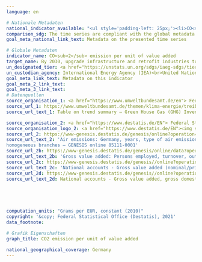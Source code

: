 ```yaml
---
language: en    

# Nationale Metadaten    
national_indicator_available: "<ul style='padding-left: 25px;'><li>CO<sub>2</sub> emissions per real GDP</li> <li> CO<sub>2</sub> emissions per gross value added (price adjusted) in manufacturing industries</li></ul>"    
comparison_sdg: The time series are compliant with the global metadata.    
goal_meta_national_link_text: Metadata on the presented time series    

# Globale Metadaten    
indicator_name: CO<sub>2</sub> emission per unit of value added    
target_name: By 2030, upgrade infrastructure and retrofit industries to make them sustainable, with increased resource-use efficiency and greater adoption of clean and environmentally sound technologies and industrial processes, with all countries taking action in accordance with their respective capabilities    
un_designated_tier: <a href="https://unstats.un.org/sdgs/iaeg-sdgs/tier-classification/" title="Click here for more information on the UN tier classification."  target="_blank">Tier I</a>    
un_custodian_agency: International Energy Agency (IEA)<br>United Nations Industrial Development Organization (UNIDO)    
goal_meta_link_text: Metadata on this indicator    
goal_meta_2_link_text:     
goal_meta_3_link_text:         
# Datenquellen
source_organisation_1: <a href="https://www.umweltbundesamt.de/en"> Federal Environment Agency </a>
source_url_1: https://www.umweltbundesamt.de/themen/klima-energie/treibhausgas-emissionen
source_url_text_1: Table on trend summary – Green House Gas (GHG) Inventory UBA (only available in German)

source_organisation_2: <a href="https://www.destatis.de/EN"> Federal Statistical Office (Destatis) </a>
source_organisation_logo_2: <a href="https://www.destatis.de/EN"><img src="https://g205sdgs.github.io/sdg-indicators/public/OrgImgEn/destatis.png" alt="Logo destatis" style="height:60px; width:148px"/></a>
source_url_2: https://www-genesis.destatis.de/genesis/online?operation=table&code=85111-0001&bypass=true&language=en
source_url_text_2: 'Air emissions: Germany, years, type of air emission,
homogeneous branches – GENESIS online 85111-0001'
source_url_2b: https://www-genesis.destatis.de/genesis/online/data?operation=table&code=42251-0001&bypass=true&language=en
source_url_text_2b: 'Gross value added: Persons employed, turnover, output and value added of enterprises in manufacturing – GENESIS online 42251-0001'
source_url_2c: https://www-genesis.destatis.de/genesis//online?operation=table&code=81000-0103&bypass=true&language=en
source_url_text_2c: 'National accounts - Gross value added (nominal/price-adjusted): industries – GENESIS online 81000-0103'
source_url_2d: https://www-genesis.destatis.de/genesis//online?operation=table&code=81000-0001&bypass=true&language=en
source_url_text_2d: National accounts - Gross value added, gross domestic product (nominal/price-adjusted) – GENESIS online 81000-0001




    
computation_units: "Grams per EUR, constant (2010)"    
copyright: '&copy; Federal Statistical Office (Destatis), 2021'    
data_footnote:     

# Grafik Eigenschaften    
graph_title: CO2 emission per unit of value added    

national_geographical_coverage: Germany    
---
```


<span></span>